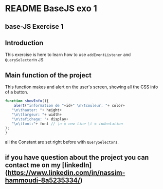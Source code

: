 # **README BaseJS exo 1**

## **base-JS Exercise 1**

## **Introduction**

This exercise is here to learn how to use `addEventListener` and `QuerySelector`in JS

## **Main function of the project**


This function makes and alert on the user's screen, showing all the CSS info of a button.
```js
function showInfo(){
    alert("information de "+id+" \n\tcouleur: "+ color+
   "\n\thauter: "+ height+
   "\n\tlargeur: "+ width+
   "\n\tafichage: "+ display+
   "\n\tfont:"+ font // \n = new line \t = indentation
);
}
```
all the Constant are set right before with `QuerySelectors`.

## **if you have question about the project you can contact me on my **[linkedIn]**(https://www.linkedin.com/in/nassim-hammoudi-8a5235334/)**
